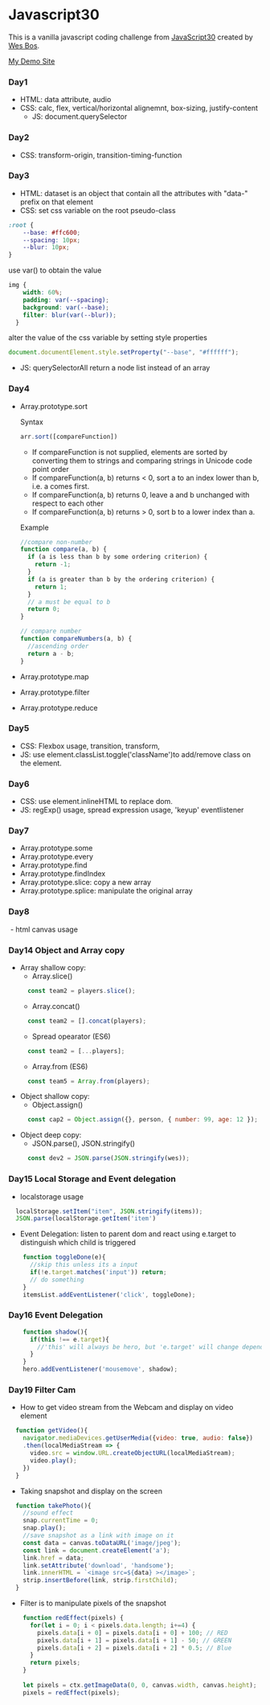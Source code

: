   # Javascript30

This is a vanilla javascript coding challenge from [JavaScript30](https://javascript30.com/) created by [Wes Bos](https://github.com/wesbos).

[My Demo Site](https://tkforce.github.io/javascript30/)

### Day1
  - HTML: data attribute, audio
  - CSS: calc, flex, vertical/horizontal alignemnt, box-sizing, justify-content
    - JS: document.querySelector


### Day2
  - CSS: transform-origin, transition-timing-function


### Day3
  - HTML: dataset is an object that contain all the attributes with "data-" prefix on that element
  - CSS: 
  set css variable on the root pseudo-class    
  ```css
  :root {
      --base: #ffc600;
      --spacing: 10px;
      --blur: 10px;
  }
  ```
  use var() to obtain the value
  ```css
  img {
      width: 60%;
      padding: var(--spacing);
      background: var(--base);
      filter: blur(var(--blur));
    }
  ```
  alter the value of the css variable by setting style properties
  ```javascript
  document.documentElement.style.setProperty("--base", "#ffffff");
  ```
  - JS: querySelectorAll return a node list instead of an array

### Day4
  - Array.prototype.sort
    
    Syntax
    ```javascript 
    arr.sort([compareFunction])
    ```
    - If compareFunction is not supplied, elements are sorted by converting them to strings and comparing strings in Unicode code point order
    - If compareFunction(a, b) returns < 0, sort a to an index lower than b, i.e. a comes first.
    - If compareFunction(a, b) returns 0, leave a and b unchanged with respect to each other
    - If compareFunction(a, b) returns > 0, sort b to a lower index than a.

    Example
    ```javascript
    //compare non-number
    function compare(a, b) {
      if (a is less than b by some ordering criterion) {
        return -1;
      }
      if (a is greater than b by the ordering criterion) {
        return 1;
      }
      // a must be equal to b
      return 0;
    }
    
    // compare number
    function compareNumbers(a, b) {
      //ascending order
      return a - b;
    }
    ```
    
    
  - Array.prototype.map 
  - Array.prototype.filter 
  - Array.prototype.reduce

### Day5
  - CSS: Flexbox usage, transition, transform,
  - JS: use element.classList.toggle('className')to add/remove class on the element.


### Day6
  - CSS: use element.inlineHTML to replace dom.
  - JS: regExp() usage, spread expression usage, 'keyup' eventlistener
  

### Day7
  - Array.prototype.some 
  - Array.prototype.every 
  - Array.prototype.find
  - Array.prototype.findIndex
  - Array.prototype.slice: copy a new array
  - Array.prototype.splice: manipulate the original array

### Day8
  - html canvas usage

### Day14 Object and Array copy
  - Array shallow copy:  
    - Array.slice()
    ```javascript
      const team2 = players.slice();
    ```
    - Array.concat()
    ```javascript
      const team2 = [].concat(players);
    ```   
    - Spread opearator (ES6)
    ```javascript
      const team2 = [...players];
    ```
    - Array.from (ES6)
    ```javascript
      const team5 = Array.from(players);
     ```
  - Object shallow copy:
    - Object.assign()
    ```javascript
      const cap2 = Object.assign({}, person, { number: 99, age: 12 });
    ```
  - Object deep copy:
    - JSON.parse(), JSON.stringify()
    ```javascript
      const dev2 = JSON.parse(JSON.stringify(wes));
    ```
    
### Day15 Local Storage and Event delegation
  - localstorage usage
  ```javascript
    localStorage.setItem("item", JSON.stringify(items));
    JSON.parse(localStorage.getItem('item')
  ```
  - Event Delegation: listen to parent dom and react using e.target to distinguish which child is triggered  
  ```javascript
      function toggleDone(e){
        //skip this unless its a input 
        if(!e.target.matches('input')) return;
        // do something
      }  
      itemsList.addEventListener('click', toggleDone);
  ```

### Day16 Event Delegation
```javascript 
    function shadow(){   
      if(this !== e.target){
        //'this' will always be hero, but 'e.target' will change depends on which element(child) is being hoverd
      }
    }
    hero.addEventListener('mousemove', shadow);
```
### Day19 Filter Cam
  - How to get video stream from the Webcam and display on video element
  ```javascript
    function getVideo(){
      navigator.mediaDevices.getUserMedia({video: true, audio: false})
      .then(localMediaStream => {
        video.src = window.URL.createObjectURL(localMediaStream);
        video.play();
      })
    }
  ```
  - Taking snapshot and display on the screen
  ```javascript
    function takePhoto(){
      //sound effect
      snap.currentTime = 0;
      snap.play();
      //save snapshot as a link with image on it
      const data = canvas.toDataURL('image/jpeg');
      const link = document.createElement('a');
      link.href = data;
      link.setAttribute('download', 'handsome');
      link.innerHTML = `<image src=${data} ></image>`;
      strip.insertBefore(link, strip.firstChild);
    }
  ```
  - Filter is to manipulate pixels of the snapshot
  ```javascript
      function redEffect(pixels) {
        for(let i = 0; i < pixels.data.length; i+=4) {
          pixels.data[i + 0] = pixels.data[i + 0] + 100; // RED
          pixels.data[i + 1] = pixels.data[i + 1] - 50; // GREEN
          pixels.data[i + 2] = pixels.data[i + 2] * 0.5; // Blue
        }
        return pixels;
      }
      
      let pixels = ctx.getImageData(0, 0, canvas.width, canvas.height);
      pixels = redEffect(pixels);
  ```
  
